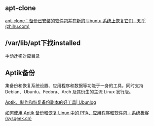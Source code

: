 ## apt-clone

[apt-clone：备份已安装的软件包并在新的 Ubuntu 系统上恢复它们 - 知乎 (zhihu.com)](https://zhuanlan.zhihu.com/p/65294145)

## /var/lib/apt下找installed

手动迁移对应目录

## Aptik备份

集备份和恢复系统设置、应用程序和数据等功能于一身的工具，同时支持 Debian、Ubuntu、Fedora、Arch 及其衍生的主流 Linux 发行版。

[Aptik，制作和恢复备份副本的好工具| Ubunlog](https://ubunlog.com/zh-CN/aptik%E5%A4%87%E4%BB%BD%E5%B7%A5%E5%85%B7/)

[如何使用 Aptik 备份和恢复 Linux 中的 PPA、应用程序和软件包 - 系统极客 (sysgeek.cn)](https://www.sysgeek.cn/aptik-backup-and-restore-linux/)